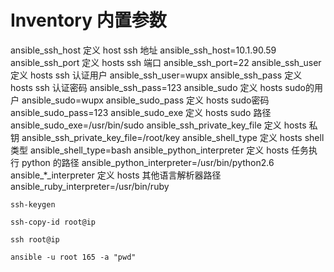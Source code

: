 # Inventory 内置参数
ansible_ssh_host	定义 host ssh 地址	ansible_ssh_host=10.1.90.59
ansible_ssh_port	定义 hosts ssh 端口	ansible_ssh_port=22
ansible_ssh_user	定义 hosts ssh 认证用户	ansible_ssh_user=wupx
ansible_ssh_pass	定义 hosts ssh 认证密码	ansible_ssh_pass=123
ansible_sudo	定义 hosts sudo的用户	ansible_sudo=wupx
ansible_sudo_pass	定义 hosts sudo密码	ansible_sudo_pass=123
ansible_sudo_exe	定义 hosts sudo 路径	ansible_sudo_exe=/usr/bin/sudo
ansible_ssh_private_key_file	定义 hosts 私钥	ansible_ssh_private_key_file=/root/key
ansible_shell_type	定义 hosts shell 类型	ansible_shell_type=bash
ansible_python_interpreter	定义 hosts 任务执行 python 的路径	ansible_python_interpreter=/usr/bin/python2.6
ansible_*_interpreter	定义 hosts 其他语言解析器路径	ansible_ruby_interpreter=/usr/bin/ruby

```
ssh-keygen

ssh-copy-id root@ip

ssh root@ip

ansible -u root 165 -a "pwd"
```